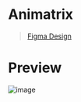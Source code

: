 # Animatrix
> [Figma Design](https://www.figma.com/file/CIk1pk8j3vwDwdzRwCAcUZ/Anime?type=design&node-id=197%3A3245&mode=design&t=AKjhWLf3P9yfZjSB-1)

# Preview
![image](https://github.com/zignaggo/Animatrix/assets/98095084/8bf9ae89-3734-4737-b119-5163669594d1)

